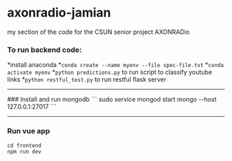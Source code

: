 # axonradio-jamian
my section of the code for the CSUN senior project AXONRADio
### To run backend code:
*install anaconda
*`conda create --name myenv --file spec-file.txt`</ol>
*`conda activate myenv`</ol>
*`python predictions.py` to run script to classify youtube links</ol>
*`python restful_test.py` to run restful flask server</ol>

<hr />
### Install and run mongodb
```
sudo service mongod start
mongo --host 127.0.0.1:27017
```
<hr />

### Run vue app
```
cd frontend
npm run dev
```
